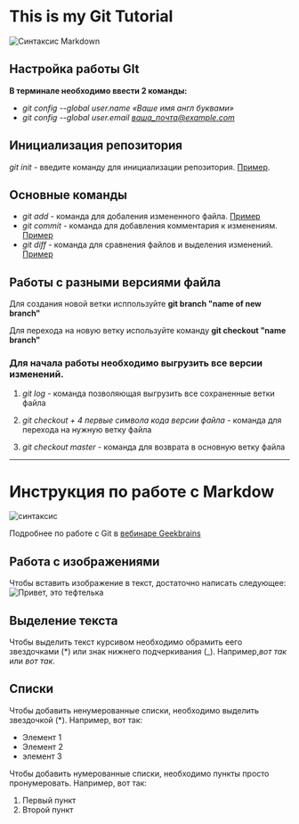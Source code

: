 # This is my Git Tutorial
![Синтаксис Markdown](https://upload.wikimedia.org/wikipedia/commons/thumb/e/e0/Git-logo.svg/300px-Git-logo.svg.png)
## Настройка работы GIt

**В терминале необходимо ввести 2 команды:**

* *git config --global user.name «Ваше имя англ буквами»*
* *git config --global user.email ваша_почта@example.com*

## Инициализация репозитория

*git init* - введите команду для инициализации репозитория. [Пример](https://disk.yandex.ru/i/95GBPMqle8cEEg).

## Основные команды 

* *git add* - команда для добаления измененного файла. [Пример](https://disk.yandex.ru/i/61hn8TJGNH7uZQ)
* *git commit* - команда для добавления комментария к изменениям. [Пример](https://disk.yandex.ru/i/l8HMpTNoKe5SFw)
* *git diff* - команда для сравнения файлов и выделения изменений. [Пример](https://disk.yandex.ru/i/4BaIDClDhzaJBw)

## Работы с разными версиями файла

Для создания новой ветки исппользуйте **git branch "name of new branch"**

Для перехода на новую ветку используйте команду **git checkout "name branch"**

### Для начала работы необходимо выгрузить все версии изменений.

1. *git log* - команда позволяющая выгрузить все сохраненные ветки файла

2. *git checkout + 4 первые символа кода версии файла* - команда для перехода на нужную ветку файла

3. *git checkout master* - команда для возврата в основную ветку файла

___

# Инструкция по работе с Markdow

![синтаксис](https://miro.medium.com/max/1400/1*KoGFSzHVSnX2bbLxR_oIvA.png)

Подробнее по работе с Git в [вебинаре Geekbrains](https://youtu.be/y18UF-qXMoE)

## Работа с изображениями

Чтобы вставить изображение в текст, достаточно написать следующее:
![Привет, это тефтелька](cat.jpg)


## Выделение текста

Чтобы выделить текст курсивом необходимо обрамить еего звездочками (*) или знак нижнего подчеркивания (_). Например,*вот так* или _вот так_.

## Списки

Чтобы добавить ненумерованные списки, необходимо выделить звездочкой (*).
Например, вот так:
* Элемент 1
* Элемент 2
* элемент 3

Чтобы добавить нумерованные списки, необходимо пункты просто пронумеровать.
Например, вот так:
1. Первый пункт
2. Второй пункт
